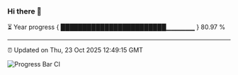 ### Hi there 👋

⏳ Year progress { ████████████████████████▁▁▁▁▁▁ } 80.97 %

---

⏰ Updated on Thu, 23 Oct 2025 12:49:15 GMT

![Progress Bar CI](https://github.com/liununu/liununu/workflows/Progress%20Bar%20CI/badge.svg)

